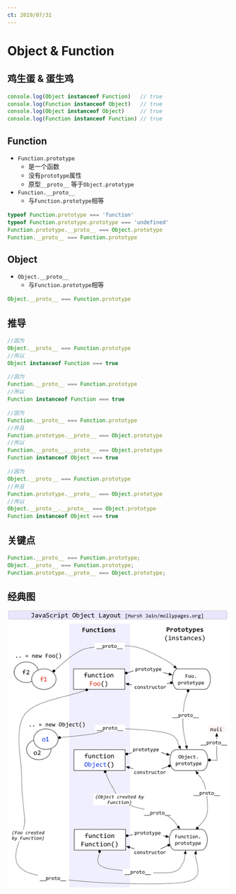 ```yaml
---
ct: 2019/07/31
---
```


# Object & Function

## 鸡生蛋 & 蛋生鸡

```javascript
console.log(Object instanceof Function)   // true
console.log(Function instanceof Object)   // true
console.log(Object instanceof Object)     // true
console.log(Function instanceof Function) // true
```

## Function

+ `Function.prototype`
  + 是一个函数
  + 没有`prototype`属性
  + 原型`__proto__` 等于`Object.prototype`
+ `Function.__proto__`
  + 与`Function.prototype`相等

```javascript
typeof Function.prototype === 'function'
typeof Function.prototype.prototype === 'undefined'
Function.prototype.__proto__ === Object.prototype
Function.__proto__ === Function.prototype
```

## Object

+ `Object.__proto__`
  + 与`Function.prototype`相等

```javascript
Object.__proto__ === Function.prototype
```

## 推导

```javascript
//因为
Object.__proto__ === Function.prototype
//所以
Object instanceof Function === true
```

```javascript
//因为
Function.__proto__ === Function.prototype
//所以
Function instanceof Function === true
```

```javascript
//因为
Function.__proto__ === Function.prototype
//并且
Function.prototype.__proto__ === Object.prototype
//所以
Function.__proto__.__proto__ === Object.prototype
Function instanceof Object === true
```

```javascript
//因为
Object.__proto__ === Function.prototype
//并且
Function.prototype.__proto__ === Object.prototype
//所以
Object.__proto__.__proto__ === Object.prototype
Function instanceof Object === true
```

## 关键点

```javascript
Function.__proto__ === Function.prototype;
Object.__proto__ === Function.prototype;
Function.prototype.__proto__ === Object.prototype;
```

## 经典图

![](./1.png)